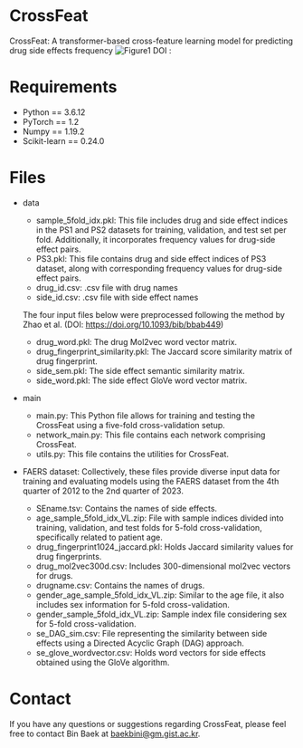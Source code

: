 # CrossFeat
CrossFeat: A transformer-based cross-feature learning model for predicting drug side effects frequency
![Figure1](/data/Figure1.tif)
DOI : 

# Requirements
- Python == 3.6.12
- PyTorch == 1.2
- Numpy == 1.19.2
- Scikit-learn == 0.24.0

# Files
- data
   - sample_5fold_idx.pkl:  This file includes drug and side effect indices in the PS1 and PS2 datasets for training, validation, and test set per fold. Additionally, it incorporates frequency values for drug-side effect pairs.
   - PS3.pkl:  This file contains drug and side effect indices of PS3 dataset, along with corresponding frequency values for drug-side effect pairs.
   - drug_id.csv: .csv file with drug names
   - side_id.csv: .csv file with side effect names

   The four input files below were preprocessed following the method by Zhao et al. (DOI: https://doi.org/10.1093/bib/bbab449)
   - drug_word.pkl:  The drug Mol2vec word vector matrix.
   - drug_fingerprint_similarity.pkl:  The Jaccard score similarity matrix of drug fingerprint.
   - side_sem.pkl:  The side effect semantic similarity matrix.
   - side_word.pkl:  The side effect GloVe word vector matrix.
     
- main
   - main.py:  This Python file allows for training and testing the CrossFeat using a five-fold cross-validation setup.
   - network_main.py:  This file contains each network comprising CrossFeat.
   - utils.py:  This file contains the utilities for CrossFeat.
 
- FAERS dataset:  Collectively, these files provide diverse input data for training and evaluating models using the FAERS dataset from the 4th quarter of 2012 to the 2nd quarter of 2023.
   - SEname.tsv:  Contains the names of side effects.
   - age_sample_5fold_idx_VL.zip:  File with sample indices divided into training, validation, and test folds for 5-fold cross-validation, specifically related to patient age.
   - drug_fingerprint1024_jaccard.pkl:  Holds Jaccard similarity values for drug fingerprints.
   - drug_mol2vec300d.csv:  Includes 300-dimensional mol2vec vectors for drugs.
   - drugname.csv:  Contains the names of drugs.
   - gender_age_sample_5fold_idx_VL.zip:  Similar to the age file, it also includes sex information for 5-fold cross-validation.
   - gender_sample_5fold_idx_VL.zip:  Sample index file considering sex for 5-fold cross-validation.
   - se_DAG_sim.csv:  File representing the similarity between side effects using a Directed Acyclic Graph (DAG) approach.
   - se_glove_wordvector.csv:  Holds word vectors for side effects obtained using the GloVe algorithm.
   
 
# Contact
If you have any questions or suggestions regarding CrossFeat, please feel free to contact Bin Baek at baekbini@gm.gist.ac.kr.

